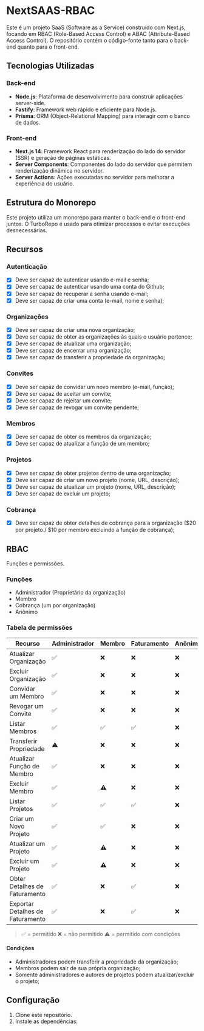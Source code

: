 # NextSAAS-RBAC

Este é um projeto SaaS (Software as a Service) construído com Next.js, focando em RBAC (Role-Based Access Control) e ABAC (Attribute-Based Access Control). O repositório contém o código-fonte tanto para o back-end quanto para o front-end.

## Tecnologias Utilizadas

### Back-end

- **Node.js**: Plataforma de desenvolvimento para construir aplicações server-side.
- **Fastify**: Framework web rápido e eficiente para Node.js.
- **Prisma**: ORM (Object-Relational Mapping) para interagir com o banco de dados.

### Front-end

- **Next.js 14**: Framework React para renderização do lado do servidor (SSR) e geração de páginas estáticas.
- **Server Components**: Componentes do lado do servidor que permitem renderização dinâmica no servidor.
- **Server Actions**: Ações executadas no servidor para melhorar a experiência do usuário.

## Estrutura do Monorepo

Este projeto utiliza um monorepo para manter o back-end e o front-end juntos. O TurboRepo é usado para otimizar processos e evitar execuções desnecessárias.


## Recursos

### Autenticação

- [x] Deve ser capaz de autenticar usando e-mail e senha;
- [x] Deve ser capaz de autenticar usando uma conta do Github;
- [x] Deve ser capaz de recuperar a senha usando e-mail;
- [x] Deve ser capaz de criar uma conta (e-mail, nome e senha);

### Organizações

- [x] Deve ser capaz de criar uma nova organização;
- [x] Deve ser capaz de obter as organizações às quais o usuário pertence;
- [x] Deve ser capaz de atualizar uma organização;
- [x] Deve ser capaz de encerrar uma organização;
- [x] Deve ser capaz de transferir a propriedade da organização;

### Convites

- [x] Deve ser capaz de convidar um novo membro (e-mail, função);
- [x] Deve ser capaz de aceitar um convite;
- [x] Deve ser capaz de rejeitar um convite;
- [x] Deve ser capaz de revogar um convite pendente;

### Membros

- [x] Deve ser capaz de obter os membros da organização;
- [x] Deve ser capaz de atualizar a função de um membro;

### Projetos

- [x] Deve ser capaz de obter projetos dentro de uma organização;
- [x] Deve ser capaz de criar um novo projeto (nome, URL, descrição);
- [x] Deve ser capaz de atualizar um projeto (nome, URL, descrição);
- [x] Deve ser capaz de excluir um projeto;

### Cobrança

- [x] Deve ser capaz de obter detalhes de cobrança para a organização ($20 por projeto / $10 por membro excluindo a função de cobrança);

## RBAC

Funções e permissões.

### Funções

- Administrador (Proprietário da organização)
- Membro
- Cobrança (um por organização)
- Anônimo

### Tabela de permissões

| Recurso | Administrador | Membro | Faturamento | Anônimo |
| --- | --- | --- | --- | --- |
| Atualizar Organização | ✅ | ❌ | ❌ | ❌ |
| Excluir Organização | ✅ | ❌ | ❌ | ❌ |
| Convidar um Membro | ✅ | ❌ | ❌ | ❌ |
| Revogar um Convite | ✅ | ❌ | ❌ | ❌ |
| Listar Membros | ✅ | ✅ | ✅ | ❌ |
| Transferir Propriedade | ⚠️  | ❌ | ❌ | ❌ |
| Atualizar Função de Membro | ✅ | ❌ | ❌ | ❌ |
| Excluir Membro | ✅  | ⚠️ | ❌ | ❌ |
| Listar Projetos | ✅ | ✅ | ✅ | ❌ |
| Criar um Novo Projeto | ✅ | ✅ | ❌ | ❌ |
| Atualizar um Projeto | ✅  | ⚠️ | ❌ | ❌ |
| Excluir um Projeto | ✅ | ⚠️ | ❌ | ❌ |
| Obter Detalhes de Faturamento | ✅ | ❌ | ✅ | ❌ |
| Exportar Detalhes de Faturamento | ✅ | ❌ | ✅ | ❌ |

> ✅ = permitido
> ❌ = não permitido
> ⚠️ = permitido com condições

#### Condições

- Administradores podem transferir a propriedade da organização;
- Membros podem sair de sua própria organização;
- Somente administradores e autores de projetos podem atualizar/excluir o projeto;


## Configuração

1. Clone este repositório.
2. Instale as dependências: